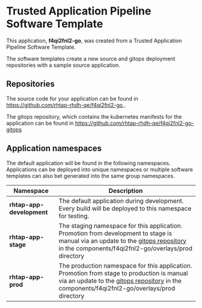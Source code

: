 # Trusted Application Pipeline Software Template

This application, **f4qi2fnl2-go**, was created from a Trusted Application Pipeline Software Template.

The software templates create a new source and gitops deployment repositories with a sample source application. 

## Repositories

The source code for your application can be found in [https://github.com/rhtap-rhdh-qe/f4qi2fnl2-go ](https://github.com/rhtap-rhdh-qe/f4qi2fnl2-go ).
 
The gitops repository, which contains the kubernetes manifests for the application can be found in 
[https://github.com/rhtap-rhdh-qe/f4qi2fnl2-go-gitops ](https://github.com/rhtap-rhdh-qe/f4qi2fnl2-go-gitops ) 

## Application namespaces 

The default application will be found in the following namespaces. Applications can be deployed into unique namespaces or multiple software templates can also bet generated into the same group namespaces.  

|  Namespace   |  Description   |  
| -------- | -------- |   
| **rhtap-app-development** | The default application during development. Every build will be deployed to this namespace for testing. | 
| **rhtap-app-stage** | The staging namespace for this application. Promotion from development to stage is manual via an update to the [gitops repository](https://github.com/rhtap-rhdh-qe/f4qi2fnl2-go-gitops ) in the components/f4qi2fnl2-go/overlays/prod directory |  
| **rhtap-app-prod** | The production namespace for this application. Promotion from stage to production is manual via an update to the [gitops repository](https://github.com/rhtap-rhdh-qe/f4qi2fnl2-go-gitops ) in the components/f4qi2fnl2-go/overlays/prod directory | 